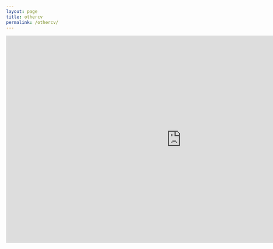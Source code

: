 ```yaml
---
layout: page
title: othercv
permalink: /othercv/
---
```

<iframe src="https://docs.google.com/presentation/d/e/2PACX-1vQ0cesjknOpkAfD3Jq0v0ogNd_DtRP2t7-F7B_OWieuuJqF4NbcCGGb0sQWHVQqxdd7KnwG0D4PwLDK/embed?start=false&loop=false&delayms=5000"
frameborder="0" width="960" height="569" allowfullscreen="true" mozallowfullscreen="true"
webkitallowfullscreen="true"></iframe>
